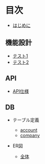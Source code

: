 # 目次

- [はじめに](./README.md)

## 機能設計

- [テスト1](./design/test1.md)
- [テスト2](./design/test2.md)

## API

- [API仕様](./api/api.md)

## DB

- テーブル定義
  - [account](./db/table/account.md)
  - [company](./db/table/compnay.md)

- ER図
  - [全体](./db/er/er-all.md)
